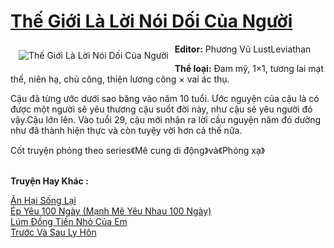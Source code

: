 <a href="https://utruyen.com/the-gioi-la-loi-noi-doi-cua-nguoi/19259/" title="Thế Giới Là Lời Nói Dối Của Người"><h1>Thế Giới Là Lời Nói Dối Của Người</h1></a><div style="display:table"><img align="right" style="float: left; padding: 10px;" src="https://utruyen.com/images/story/200x260/the-gioi-la-loi-noi-doi-cua-nguoi.jpg" alt="Thế Giới Là Lời Nói Dối Của Người"><b>Editor:</b> Phương Vũ LustLeviathan<p></p><b>Thể loại:</b> Đam mỹ, 1×1, tương lai mạt thế, niên hạ, chủ công, thiện lương công × vai ác thụ.<p></p>Cậu đã từng ước dưới sao băng vào năm 10 tuổi. Ước nguyện của cậu là có được một người sẽ yêu thương cậu suốt đời này, như cậu sẽ yêu người đó vậy.Cậu lớn lên. Vào tuổi 29, cậu mới nhận ra lời cầu nguyện năm đó dường như đã thành hiện thực và còn tuyệy vời hơn cả thế nữa.<p></p>Cốt truyện phỏng theo series《Mê cung di động》và《Phóng xạ》</div><p><br><b>Truyện Hay Khác :</b></p><a href="https://utruyen.com/an-hai-song-lai/19253/" alt="Ăn Hại Sống Lại">Ăn Hại Sống Lại</a><br/><a href="https://github.com/quanluxury/truyenhot/tree/master/truyenhay/12041/" alt="Ép Yêu 100 Ngày (Mạnh Mẽ Yêu Nhau 100 Ngày)">Ép Yêu 100 Ngày (Mạnh Mẽ Yêu Nhau 100 Ngày)</a><br/><a href="https://www.wattpad.com/story/211744443-l%C3%BAm-%C4%91%E1%BB%93ng-ti%E1%BB%81n-nh%E1%BB%8F-c%E1%BB%A7a-em" alt="Lúm Đồng Tiền Nhỏ Của Em">Lúm Đồng Tiền Nhỏ Của Em</a><br/><a href="https://github.com/quanluxury/ngontinh_sac/tree/master/truyenhay/22023/" alt="Trước Và Sau Ly Hôn">Trước Và Sau Ly Hôn</a><br/>